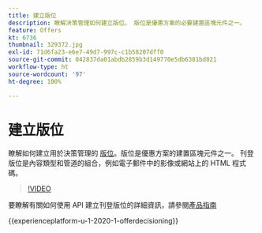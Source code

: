 ```yaml
---
title: 建立版位
description: 瞭解決策管理如何建立版位。 版位是優惠方案的必要建置區塊元件之一。
feature: Offers
kt: 6736
thumbnail: 329372.jpg
exl-id: 71d6fa23-e6e7-49d7-997c-c1b58207dff0
source-git-commit: 042837da01abdb2859b3d149770e5db6381bd021
workflow-type: ht
source-wordcount: '97'
ht-degree: 100%

---
```


# 建立版位

瞭解如何建立用於決策管理的 [版位](https://experienceleague.adobe.com/docs/journey-optimizer/using/offer-decisioniong/create-components/creating-placements.html?lang=zh-Hant)。版位是優惠方案的建置區塊元件之一。 刊登版位是內容類型和管道的組合，例如電子郵件中的影像或網站上的 HTML 程式碼。

>[!VIDEO](https://video.tv.adobe.com/v/329372?quality=12&learn=on)

要瞭解有關如何使用 API 建立刊登版位的詳細資訊，請參閱[產品指南](https://experienceleague.adobe.com/docs/journey-optimizer/using/offer-decisioniong/api-reference/offers-api/placements/create.html?lang=zh-Hant)

{{experienceplatform-u-1-2020-1-offerdecisioning}}
